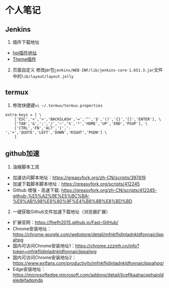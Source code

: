 # 个人笔记
## Jenkins
1. 插件下载地址
 - [hpi插件地址](http://updates.jenkins-ci.org/latest/)
 - [Theme插件](http://wiki.jenkins-ci.org/display/JENKINS/Simple+Theme+Plugin)

2. 页面自定义
修改jar包`jenkins/WEB-INF/lib/jenkins-core-1.651.3.jar`文件中的`lib/layout/layout.jelly`

## termux 
1. 修改快捷键`vi ~/.termux/termux.properties`
```
extra-keys = [ \
    ['ESC','<','>','BACKSLASH','=','^','$','()','{}','[]','ENTER'], \
    ['TAB','&',';','/','~','%','*','HOME','UP','END','PGUP'], \
    ['CTRL','FN','ALT','|','-','+','QUOTE','LEFT','DOWN','RIGHT','PGDN'] \
    ]
```

## github加速
1. 油猴脚本工具
- 加速访问脚本地址：https://greasyfork.org/zh-CN/scripts/397419
- 加速下载脚本脚本地址：https://greasyfork.org/scripts/412245
- Github 增强 - 高速下载: https://greasyfork.org/zh-CN/scripts/412245-github-%E5%A2%9E%E5%BC%BA-%E9%AB%98%E9%80%9F%E4%B8%8B%E8%BD%BD

2. 一键获取Github文件加速下载地址（浏览器扩展）
- 扩展官网：https://fhefh2015.github.io/Fast-GitHub/
- Chrome安装地址：https://chrome.google.com/webstore/detail/mfnkflidjnladnkldfonnaicljppahpg
- 国内可访问Chrome安装地址1：https://chrome.zzzmh.cn/info?token=mfnkflidjnladnkldfonnaicljppahpg
- 国内可访问Chrome安装地址2：https://www.extfans.com/productivity/mfnkflidjnladnkldfonnaicljppahpg/
- Edge安装地址：https://microsoftedge.microsoft.com/addons/detail/ljceflkaahacpphaioldeledefadpmdp
